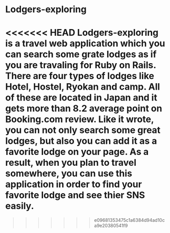 <h1>Lodgers-exploring</h1>

<<<<<<< HEAD
Lodgers-exploring is a travel web application which you can search some grate lodges as if you are travaling for Ruby on Rails.
There are four types of lodges like Hotel, Hostel, Ryokan and camp. All of these are located in Japan and it gets more than 8.2 average point on Booking.com review.
Like it wrote, you can not only search some great lodges, but also you can add it as a favorite lodge on your page. As a result, when you plan to travel somewhere, you can use this application in order to find your favorite lodge and see thier SNS easily.
=======











>>>>>>> e09681353475c1a6384d94ad10ca9e20380541f9
